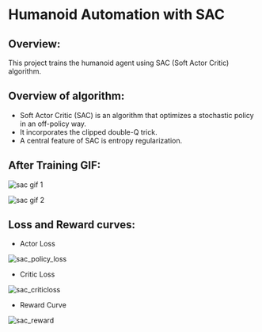 # Humanoid Automation with SAC

## Overview:
This project trains the humanoid agent using SAC (Soft Actor Critic) algorithm.

## Overview of algorithm:
- Soft Actor Critic (SAC) is an algorithm that optimizes a stochastic policy in an off-policy way.
- It incorporates the clipped double-Q trick.
- A central feature of SAC is entropy regularization.


## After Training GIF:
![sac gif 1](https://github.com/AkshayKulkarni3467/Humanoid-Automation/assets/129979542/5c0a15b7-7bee-40e0-a37f-c6c9e2a236ac)

![sac gif 2](https://github.com/AkshayKulkarni3467/Humanoid-Automation/assets/129979542/d1aada33-6e77-4bc4-86bb-ba16cf808483)

## Loss and Reward curves:
- Actor Loss
  
![sac_policy_loss](https://github.com/AkshayKulkarni3467/Humanoid-Automation/assets/129979542/703cfc80-7df1-476e-a31e-25e4ca90ce29)

- Critic Loss

![sac_criticloss](https://github.com/AkshayKulkarni3467/Humanoid-Automation/assets/129979542/d7d6192b-f029-4e9b-828f-650fd9a94b78)

- Reward Curve

![sac_reward](https://github.com/AkshayKulkarni3467/Humanoid-Automation/assets/129979542/6cfafeb5-ac62-4582-9fab-be83d28d1f78)
